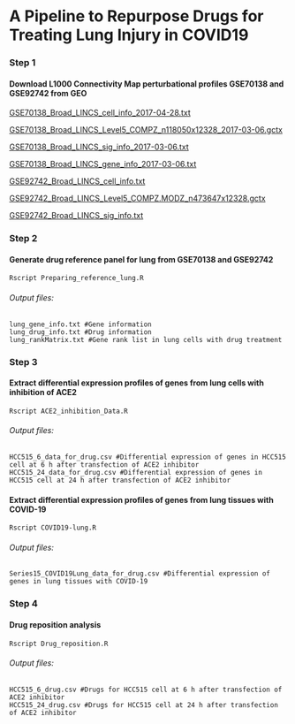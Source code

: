 # A Pipeline to Repurpose Drugs for Treating Lung Injury in COVID19

### Step 1
#### Download L1000 Connectivity Map perturbational profiles GSE70138 and GSE92742 from GEO
[GSE70138_Broad_LINCS_cell_info_2017-04-28.txt](https://ftp.ncbi.nlm.nih.gov/geo/series/GSE70nnn/GSE70138/suppl/GSE70138_Broad_LINCS_cell_info_2017-04-28.txt.gz)

[GSE70138_Broad_LINCS_Level5_COMPZ_n118050x12328_2017-03-06.gctx](https://ftp.ncbi.nlm.nih.gov/geo/series/GSE70nnn/GSE70138/suppl/GSE70138_Broad_LINCS_Level5_COMPZ_n118050x12328_2017-03-06.gctx.gz)

[GSE70138_Broad_LINCS_sig_info_2017-03-06.txt](https://ftp.ncbi.nlm.nih.gov/geo/series/GSE70nnn/GSE70138/suppl/GSE70138_Broad_LINCS_sig_info_2017-03-06.txt.gz)

[GSE70138_Broad_LINCS_gene_info_2017-03-06.txt](https://ftp.ncbi.nlm.nih.gov/geo/series/GSE70nnn/GSE70138/suppl/GSE70138_Broad_LINCS_gene_info_2017-03-06.txt.gz)

[GSE92742_Broad_LINCS_cell_info.txt](https://ftp.ncbi.nlm.nih.gov/geo/series/GSE92nnn/GSE92742/suppl/GSE92742_Broad_LINCS_cell_info.txt.gz)

[GSE92742_Broad_LINCS_Level5_COMPZ.MODZ_n473647x12328.gctx](https://ftp.ncbi.nlm.nih.gov/geo/series/GSE92nnn/GSE92742/suppl/GSE92742_Broad_LINCS_Level5_COMPZ.MODZ_n473647x12328.gctx.gz)

[GSE92742_Broad_LINCS_sig_info.txt](https://ftp.ncbi.nlm.nih.gov/geo/series/GSE92nnn/GSE92742/suppl/GSE92742_Broad_LINCS_sig_info.txt.gz)

### Step 2 
#### Generate drug reference panel for lung from GSE70138 and GSE92742
`Rscript Preparing_reference_lung.R`
###### Output files:
```
lung_gene_info.txt #Gene information
lung_drug_info.txt #Drug information
lung_rankMatrix.txt #Gene rank list in lung cells with drug treatment
```

### Step 3 
#### Extract differential expression profiles of genes from lung cells with inhibition of ACE2
`Rscript ACE2_inhibition_Data.R`
###### Output files:
```
HCC515_6_data_for_drug.csv #Differential expression of genes in HCC515 cell at 6 h after transfection of ACE2 inhibitor
HCC515_24_data_for_drug.csv #Differential expression of genes in HCC515 cell at 24 h after transfection of ACE2 inhibitor
```
#### Extract differential expression profiles of genes from lung tissues with COVID-19
`Rscript COVID19-lung.R`
###### Output files:
```
Series15_COVID19Lung_data_for_drug.csv #Differential expression of genes in lung tissues with COVID-19
```
### Step 4 
#### Drug reposition analysis
`Rscript Drug_reposition.R`
###### Output files:
```
HCC515_6_drug.csv #Drugs for HCC515 cell at 6 h after transfection of ACE2 inhibitor
HCC515_24_drug.csv #Drugs for HCC515 cell at 24 h after transfection of ACE2 inhibitor
```
